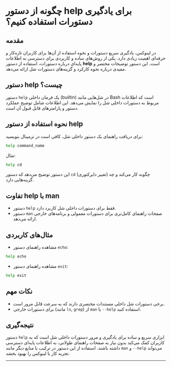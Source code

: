 # چگونه از دستور help برای یادگیری دستورات استفاده کنیم؟

## مقدمه

در لینوکس، یادگیری سریع دستورات و نحوه استفاده از آن‌ها برای کاربران تازه‌کار و حرفه‌ای اهمیت زیادی دارد. یکی از روش‌های ساده و کاربردی برای دسترسی به اطلاعات پایه‌ای درباره دستورات، استفاده از دستور **help** است. این دستور توضیحات مختصر و مفیدی درباره نحوه کارکرد و گزینه‌های دستورات شل ارائه می‌دهد.

## دستور help چیست؟

دستور `help` یک فرمان داخلی (builtin) در شل‌هایی مانند Bash است که اطلاعات مربوط به دستورات داخلی شل را نمایش می‌دهد. این اطلاعات شامل توضیح عملکرد دستور و پارامترهای قابل قبول آن است.

## نحوه استفاده از دستور help

برای دریافت راهنمای یک دستور داخلی شل، کافی است در ترمینال بنویسید:

```bash
help command_name
````

مثال:

```bash
help cd
```

این دستور توضیح می‌دهد که دستور `cd` (تغییر دایرکتوری) چگونه کار می‌کند و چه گزینه‌هایی دارد.

## تفاوت help با man

* دستور `help` فقط برای دستورات داخلی شل کاربرد دارد.
* دستور `man` صفحات راهنمای کامل‌تری برای دستورات معمولی و برنامه‌های خارجی ارائه می‌دهد.

## مثال‌های کاربردی

* مشاهده راهنمای دستور `echo`:

```bash
help echo
```

* مشاهده راهنمای دستور `exit`:

```bash
help exit
```

## نکات مهم

* برخی دستورات شل داخلی مستندات مختصری دارند که به سرعت قابل مرور است.
* برای دستورات خارجی (مانند `ls`, `grep`) از `man` یا `--help` استفاده کنید.

## نتیجه‌گیری

دستور `help` ابزاری سریع و ساده برای یادگیری و مرور دستورات داخلی شل است که به کاربران کمک می‌کند بدون نیاز به صفحات راهنمای طولانی، به اطلاعات پایه‌ای دسترسی داشته باشند. استفاده از این دستور در ترکیب با منابع دیگر مانند `man` و `--help` می‌تواند تجربه کار با لینوکس را بهبود بخشد.

---

```
```
